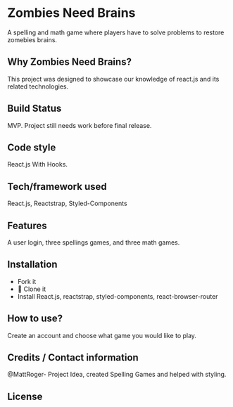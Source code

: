 # Zombies Need Brains
A spelling and math game where players have to solve problems to restore zomebies brains.

## Why Zombies Need Brains?
This project was designed to showcase our knowledge of react.js and its related technologies. 

## Build Status
MVP. Project still needs work before final release.

## Code style
React.js With Hooks.

## Tech/framework used
React.js, Reactstrap, Styled-Components

## Features
A user login, three spellings games, and three math games.

## Installation
* Fork it
* :sheep: Clone it
* Install React.js, reactstrap, styled-components, react-browser-router

## How to use?
Create an account and choose what game you would like to play.

## Credits / Contact information
@MattRoger- Project Idea, created Spelling Games and helped with styling.

## License
